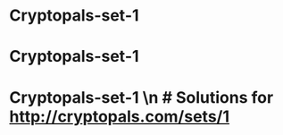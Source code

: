 # Cryptopals-set-1
# Cryptopals-set-1 
# Cryptopals-set-1 \n # Solutions for http://cryptopals.com/sets/1
